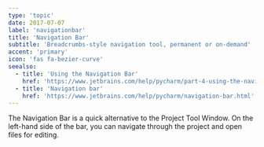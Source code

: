 ```yaml
---
type: 'topic'
date: 2017-07-07
label: 'navigationbar'
title: 'Navigation Bar'
subtitle: 'Breadcrumbs-style navigation tool, permanent or on-demand'
accent: 'primary'
icon: 'fas fa-bezier-curve'
seealso:
  - title: 'Using the Navigation Bar'
    href: 'https://www.jetbrains.com/help/pycharm/part-4-using-the-navigation-bar.html'    
  - title: 'Navigation bar'
    href: 'https://www.jetbrains.com/help/pycharm/navigation-bar.html'
---
```


The Navigation Bar is a quick alternative to the Project Tool Window. On 
the left-hand side of the bar, you can navigate through the project and 
open files for editing.
